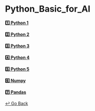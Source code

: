 # Python_Basic_for_AI

**[:one: Python 1](https://github.com/lisy0123/Boostcamp_AI_Tech/blob/main/Python_Basic_for_AI/Python_1.pdf)**

**​[:two: Python 2](https://github.com/lisy0123/Boostcamp_AI_Tech/blob/main/Python_Basic_for_AI/Python_2.pdf)**

**​[:three: Python 3](https://github.com/lisy0123/Boostcamp_AI_Tech/blob/main/Python_Basic_for_AI/Python_3.pdf)**

**​[:four: Python 4](https://github.com/lisy0123/Boostcamp_AI_Tech/blob/main/Python_Basic_for_AI/Python_4.pdf)**

**​[:five: Python 5](https://github.com/lisy0123/Boostcamp_AI_Tech/blob/main/Python_Basic_for_AI/Python_5.pdf)**

**​[:six: Numpy](https://github.com/lisy0123/Boostcamp_AI_Tech/blob/main/Python_Basic_for_AI/numpy.pdf)**

**​[:seven: Pandas](https://github.com/lisy0123/Boostcamp_AI_Tech/blob/main/Python_Basic_for_AI/pandas.pdf)**



[↩️ Go Back](https://github.com/lisy0123/Boostcamp_AI_Tech)

